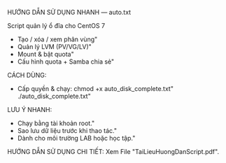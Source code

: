 HƯỚNG DẪN SỬ DỤNG NHANH — auto.txt

Script quản lý ổ đĩa cho CentOS 7
- Tạo / xóa / xem phân vùng"
- Quản lý LVM (PV/VG/LV)"
- Mount & bật quota"
- Cấu hình quota + Samba chia sẻ"

CÁCH DÙNG:
- Cấp quyền & chạy: chmod +x auto_disk_complete.txt" ./auto_disk_complete.txt"

LƯU Ý NHANH:
- Chạy bằng tài khoản root."
- Sao lưu dữ liệu trước khi thao tác."
- Dành cho môi trường LAB hoặc học tập."

HƯỚNG DẪN SỬ DỤNG CHI TIẾT: Xem File "TaiLieuHuongDanScript.pdf".